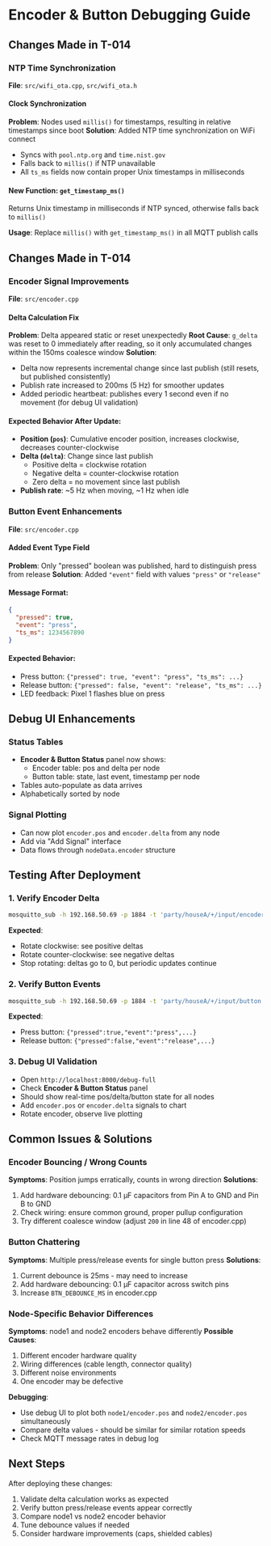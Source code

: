 # Encoder & Button Debugging Guide

## Changes Made in T-014

### NTP Time Synchronization
**File**: `src/wifi_ota.cpp`, `src/wifi_ota.h`

#### Clock Synchronization
**Problem**: Nodes used `millis()` for timestamps, resulting in relative timestamps since boot
**Solution**: Added NTP time synchronization on WiFi connect
- Syncs with `pool.ntp.org` and `time.nist.gov`
- Falls back to `millis()` if NTP unavailable
- All `ts_ms` fields now contain proper Unix timestamps in milliseconds

#### New Function: `get_timestamp_ms()`
Returns Unix timestamp in milliseconds if NTP synced, otherwise falls back to `millis()`

**Usage**: Replace `millis()` with `get_timestamp_ms()` in all MQTT publish calls

## Changes Made in T-014

### Encoder Signal Improvements
**File**: `src/encoder.cpp`

#### Delta Calculation Fix
**Problem**: Delta appeared static or reset unexpectedly
**Root Cause**: `g_delta` was reset to 0 immediately after reading, so it only accumulated changes within the 150ms coalesce window
**Solution**: 
- Delta now represents incremental change since last publish (still resets, but published consistently)
- Publish rate increased to 200ms (5 Hz) for smoother updates
- Added periodic heartbeat: publishes every 1 second even if no movement (for debug UI validation)

#### Expected Behavior After Update:
- **Position (`pos`)**: Cumulative encoder position, increases clockwise, decreases counter-clockwise
- **Delta (`delta`)**: Change since last publish
  - Positive delta = clockwise rotation
  - Negative delta = counter-clockwise rotation
  - Zero delta = no movement since last publish
- **Publish rate**: ~5 Hz when moving, ~1 Hz when idle

### Button Event Enhancements
**File**: `src/encoder.cpp`

#### Added Event Type Field
**Problem**: Only "pressed" boolean was published, hard to distinguish press from release
**Solution**: Added `"event"` field with values `"press"` or `"release"`

#### Message Format:
```json
{
  "pressed": true,
  "event": "press",
  "ts_ms": 1234567890
}
```

#### Expected Behavior:
- Press button: `{"pressed": true, "event": "press", "ts_ms": ...}`
- Release button: `{"pressed": false, "event": "release", "ts_ms": ...}`
- LED feedback: Pixel 1 flashes blue on press

## Debug UI Enhancements

### Status Tables
- **Encoder & Button Status** panel now shows:
  - Encoder table: pos and delta per node
  - Button table: state, last event, timestamp per node
- Tables auto-populate as data arrives
- Alphabetically sorted by node

### Signal Plotting
- Can now plot `encoder.pos` and `encoder.delta` from any node
- Add via "Add Signal" interface
- Data flows through `nodeData.encoder` structure

## Testing After Deployment

### 1. Verify Encoder Delta
```bash
mosquitto_sub -h 192.168.50.69 -p 1884 -t 'party/houseA/+/input/encoder' -v
```

**Expected**: 
- Rotate clockwise: see positive deltas
- Rotate counter-clockwise: see negative deltas
- Stop rotating: deltas go to 0, but periodic updates continue

### 2. Verify Button Events
```bash
mosquitto_sub -h 192.168.50.69 -p 1884 -t 'party/houseA/+/input/button' -v
```

**Expected**:
- Press button: `{"pressed":true,"event":"press",...}`
- Release button: `{"pressed":false,"event":"release",...}`

### 3. Debug UI Validation
- Open `http://localhost:8000/debug-full`
- Check **Encoder & Button Status** panel
- Should show real-time pos/delta/button state for all nodes
- Add `encoder.pos` or `encoder.delta` signals to chart
- Rotate encoder, observe live plotting

## Common Issues & Solutions

### Encoder Bouncing / Wrong Counts
**Symptoms**: Position jumps erratically, counts in wrong direction
**Solutions**:
1. Add hardware debouncing: 0.1 µF capacitors from Pin A to GND and Pin B to GND
2. Check wiring: ensure common ground, proper pullup configuration
3. Try different coalesce window (adjust `200` in line 48 of encoder.cpp)

### Button Chattering
**Symptoms**: Multiple press/release events for single button press
**Solutions**:
1. Current debounce is 25ms - may need to increase
2. Add hardware debouncing: 0.1 µF capacitor across switch pins
3. Increase `BTN_DEBOUNCE_MS` in encoder.cpp

### Node-Specific Behavior Differences
**Symptoms**: node1 and node2 encoders behave differently
**Possible Causes**:
1. Different encoder hardware quality
2. Wiring differences (cable length, connector quality)
3. Different noise environments
4. One encoder may be defective

**Debugging**:
- Use debug UI to plot both `node1/encoder.pos` and `node2/encoder.pos` simultaneously
- Compare delta values - should be similar for similar rotation speeds
- Check MQTT message rates in debug log

## Next Steps

After deploying these changes:
1. Validate delta calculation works as expected
2. Verify button press/release events appear correctly
3. Compare node1 vs node2 encoder behavior
4. Tune debounce values if needed
5. Consider hardware improvements (caps, shielded cables)

